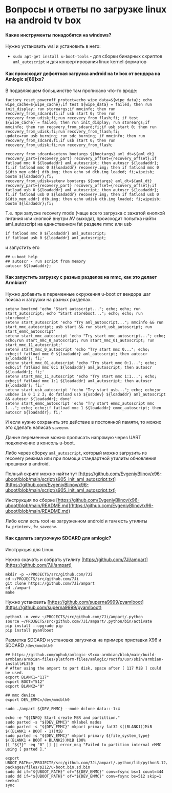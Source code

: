 # Вопросы и ответы по загрузке linux на android tv box

#### Какие инструменты понадобятся на windows?

Нужно установить wsl и установить в него:

* `sudo apt-get install u-boot-tools` - для сборки бинарных скриптов `aml_autoscript` и для конвертирования linux kernel форматов

#### Как происходит дефолтная загрузка android на tv box от вендора на Amlogic s[89]xx?

В подавляющем большинстве там прописано что-то вроде:

```
factory_reset_poweroff_protect=echo wipe_data=${wipe_data}; echo wipe_cache=${wipe_cache};if test ${wipe_data} = failed; then run init_display; run storeargs;if mmcinfo; then run recovery_from_sdcard;fi;if usb start 0; then run recovery_from_udisk;fi;run recovery_from_flash;fi; if test ${wipe_cache} = failed; then run init_display; run storeargs;if mmcinfo; then run recovery_from_sdcard;fi;if usb start 0; then run recovery_from_udisk;fi;run recovery_from_flash;fi;
update=run usb_burning; run sdc_burning; if mmcinfo; then run recovery_from_sdcard;fi;if usb start 0; then run recovery_from_udisk;fi;run recovery_from_flash;
```

```
recovery_from_sdcard=setenv bootargs ${bootargs} aml_dt=${aml_dt} recovery_part={recovery_part} recovery_offset={recovery_offset};if fatload mmc 0 ${loadaddr} aml_autoscript; then autoscr ${loadaddr}; fi;if fatload mmc 0 ${loadaddr} recovery.img; then if fatload mmc 0 ${dtb_mem_addr} dtb.img; then echo sd dtb.img loaded; fi;wipeisb; bootm ${loadaddr};fi;
recovery_from_udisk=setenv bootargs ${bootargs} aml_dt=${aml_dt} recovery_part={recovery_part} recovery_offset={recovery_offset};if fatload usb 0 ${loadaddr} aml_autoscript; then autoscr ${loadaddr}; fi;if fatload usb 0 ${loadaddr} recovery.img; then if fatload usb 0 ${dtb_mem_addr} dtb.img; then echo udisk dtb.img loaded; fi;wipeisb; bootm ${loadaddr};fi;
```

Т.е. при запуске recovery mode (чаще всего загрузка с зажатой кнопкой питания или кнопкой внутри AV выхода), происходит попытка найти  aml_autoscript на единственном fat разделе mmc или usb 

```
if fatload mmc 0 ${loadaddr} aml_autoscript;
if fatload usb 0 ${loadaddr} aml_autoscript;
```

и запустить его

```
## u-boot help
## autoscr - run script from memory
autoscr ${loadaddr};
```

#### Как запустить загрузку с разных разделов на mmc, как это делает Armbian?

Нужно добавить в переменные окружения u-boot от вендора шаг поиска и загрузки на разных разделах.

```
setenv bootcmd 'echo "Start autoscript..."; echo; echo; run start_autoscript; echo "Start storeboot..."; echo; echo; run storeboot;'
setenv start_autoscript 'echo "Try aml_autoscript..."; mmcinfo && run start_mmc_autoscript; usb start && run start_usb_autoscript; run start_emmc_autoscript'
setenv start_mmc_autoscript 'echo "Try start mmc autoscript..."; echo; echo;run start_mmc_0_autoscript; run start_mmc_01_autoscript; run start_mmc_11_autoscript;'
setenv start_mmc_0_autoscript 'echo "Try start mmc 0..."; echo; echo;if fatload mmc 0 ${loadaddr} aml_autoscript; then autoscr ${loadaddr}; fi;'
setenv start_mmc_01_autoscript 'echo "Try start mmc 0:1..."; echo; echo;if fatload mmc 0:1 ${loadaddr} aml_autoscript; then autoscr ${loadaddr}; fi;'
setenv start_mmc_11_autoscript 'echo "Try start mmc 1:1..."; echo; echo;if fatload mmc 1:1 ${loadaddr} aml_autoscript; then autoscr ${loadaddr}; fi;'
setenv start_usb_autoscript 'fecho "Try start usb..."; echo; echo;or usbdev in 0 1 2 3; do fatload usb ${usbdev} ${loadaddr} aml_autoscript && autoscr ${loadaddr}; done'
setenv start_emmc_autoscript 'echo "Try start emmc_autoscript mmc 1..."; echo; echo;if fatload mmc 1 ${loadaddr} emmc_autoscript; then autoscr ${loadaddr}; fi;'
```

И если нужно сохранить это действие в постоянной памяти, то можно это сделать написав `saveenv`.

Даные переменные можно прописать напрямую через UART подключение в консоль u-boot.

Либо через сборку `aml_autoscript`, который можно загрузить из recovery режима или при помощи стандартной утилиты обновления прошивки в android.

Полный скрипт можно найти тут [https://github.com/EvgeniyBlinov/x96-uboot/blob/main/script/s905_init_aml_autoscript.txt](https://github.com/EvgeniyBlinov/x96-uboot/blob/main/script/s905_init_aml_autoscript.txt)

Инструкция по сборке [https://github.com/EvgeniyBlinov/x96-uboot/blob/main/README.md](https://github.com/EvgeniyBlinov/x96-uboot/blob/main/README.md)

Либо если есть root на загруженном android и там есть утилиты `fw_printenv`, `fw_saveenv`.

#### Как сделать загузочную SDCARD для amlogic?

Инструкция для Linux.

Нужно скачать и собрать утилиту [https://github.com/7Ji/ampart](https://github.com/7Ji/ampart)

```
mkdir -p ~/PROJECTS/src/github.com/7Ji
cd ~/PROJECTS/src/github.com/7Ji
git clone https://github.com/7Ji/ampart
cd ./ampart
make
```

Нужно установить [https://github.com/superna9999/pyamlboot](https://github.com/superna9999/pyamlboot)

```
python3 -m venv ~/PROJECTS/src/github.com/7Ji/ampart/.python
source ~/PROJECTS/src/github.com/7Ji/ampart/.python/bin/activate
pip install --upgrade pip
pip install pyamlboot
```

Разметка SDCARD и установка загузчика на примере приставки X96 и SDCARD `/dev/mmcblk0`

```
## https://github.com/ophub/amlogic-s9xxx-armbian/blob/main/build-armbian/armbian-files/platform-files/amlogic/rootfs/usr/sbin/armbian-install#L359
# After using the ampart to part disk, space after [ 117 MiB ] could be used.
export BLANK1="117"
export BOOT="512"
export BLANK2="0"

## mmc device
export DEV_EMMC=/dev/mmcblk0

sudo ./ampart ${DEV_EMMC} --mode dclone data::-1:4

echo -e "${INFO} Start create MBR and partittion."
sudo parted -s "${DEV_EMMC}" mklabel msdos
sudo parted -s "${DEV_EMMC}" mkpart primary fat32 $((BLANK1))MiB $((BLANK1 + BOOT - 1))MiB
sudo parted -s "${DEV_EMMC}" mkpart primary ${file_system_type} $((BLANK1 + BOOT + BLANK2))MiB 100%
[[ "${?}" -eq "0" ]] || error_msg "Failed to partition internal eMMC using [ parted ]."

export UBOOT_PATH=~/PROJECTS/src/github.com/7Ji/ampart/.python/lib/python3.12/site-packages/files/p212/u-boot.bin.sd.bin
sudo dd if="${UBOOT_PATH}" of="${DEV_EMMC}" conv=fsync bs=1 count=444
sudo dd if="${UBOOT_PATH}" of="${DEV_EMMC}" conv=fsync bs=512 skip=1 seek=1
sync
```

